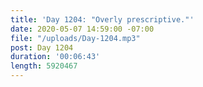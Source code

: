 ```yaml
---
title: 'Day 1204: "Overly prescriptive."'
date: 2020-05-07 14:59:00 -07:00
file: "/uploads/Day-1204.mp3"
post: Day 1204
duration: '00:06:43'
length: 5920467
---
```


